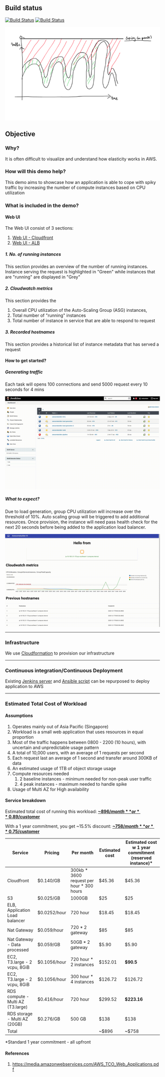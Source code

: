 ## Build status
[![Build Status](http://ec2-3-1-6-16.ap-southeast-1.compute.amazonaws.com/buildStatus/icon?job=awesomebuilder-node&subject=Build)](http://ec2-3-1-6-16.ap-southeast-1.compute.amazonaws.com/job/awesomebuilder-node/)
[![Build Status](http://ec2-3-1-6-16.ap-southeast-1.compute.amazonaws.com/buildStatus/icon?job=awesomebuilder-pipeline&subject=Deployment)](http://ec2-3-1-6-16.ap-southeast-1.compute.amazonaws.com/job/awesomebuilder-pipeline)

![Traffic](./readme/traffic.PNG)

## Objective

### Why?
It is often difficult to visualize and understand how elasticity works in AWS. 

### How will this demo help?
This demo aims to showcase how an application is able to cope with spiky traffic by increasing the number of compute instances based on CPU utilization 

### What is included in the demo?

#### Web UI

The Web UI consist of 3 sections: 
1. [Web UI - Cloudfront](https://d36du6tgphs6li.cloudfront.net/)
2. [Web UI - ALB](http://webse-appli-wvdu5rb0sit7-1557819975.ap-southeast-1.elb.amazonaws.com/)

##### 1. No. of running instances
This section provides an overview of the number of running instances. 
Instance serving the request is highlighted in "Green" while instances that are "running" are displayed in "Grey"

##### 2. Cloudwatch metrics
This section provides the
 
1. Overall CPU utilization of the Auto-Scaling Group (ASG) instances, 
2. Total number of "running" instances
3. Total number of instance in service that are able to respond to request 

##### 3. Recorded hostnames
This section provides a historical list of instance metadata that has served a request 

#### How to get started?

##### Generating traffic

Each task will opens 100 connections and send 5000 request every 10 seconds for 4 mins

![Traffic](./readme/generate-load.gif)

##### What to expect?

Due to load generation, group CPU utilization will increase over the threshold of 10%. Auto scaling group will be triggered to add additional resources. Once provision, the instance will need pass health check for the next 20 seconds before being added to the application load balancer. 


![Load](./readme/scaling-instances.gif)

---

### Infrastructure

We use [Cloudformation](https://github.com/sebastianlzy/awesomebuilder-infra) to provision our infrastructure

---

### Continuous integration/Continuous Deployment

Existing [Jenkins server](http://ec2-3-1-6-16.ap-southeast-1.compute.amazonaws.com/) and [Ansible script](https://github.com/sebastianlzy/awesomebuilder-ansible) can be repurposed to deploy application to AWS 

---

### Estimated Total Cost of Workload


#### Assumptions
1. Operates mainly out of Asia Pacific (Singapore)
2. Workload is a small web application that uses resources in equal proportion
3. 	Most of the traffic happens between 0800 - 2200 (10 hours), with uncertain and unpredictable usage pattern
4. A total of 10,000 users, with an average of 1 requests per second
5. Each request last an average of 1 second and transfer around 300KB of data
6. An estimated usage of 1TB of object storage usage
7. Compute resources needed
	1. 	2 baseline instances - minimum needed for non-peak user traffic
	2. 4 peak instances - maximum needed to handle spike
8. Usage of Multi AZ for High availability

 

#### Service breakdown

Estimated total cost of running this workload: [**~$896/month** or **~$0.89/customer**](https://calculator.s3.amazonaws.com/index.html#r=SIN&key=files/calc-2406359e088c4c192da94e0bdff10ba8f5fa1b95&v=ver20210219w3)

With a 1 year commitment, you get ~15.5% discount: [**~$758/month** or **~$0.75/customer**](https://calculator.s3.amazonaws.com/index.html#r=SIN&key=files/calc-26b1d99319a52b834004e3071810d8fa68d1c699&v=ver20210219w3)

| Service	| Pricing | Per month	| Estimated cost | Estimated cost w 1 year commitment (reserved instance)* |
| --- 		| --- 		| --- 		| --- 	| --- |
| Cloudfront | $0.140/GB | 300kb * 3600 request per hour * 300 hours | $45.36 | $45.36 |
| S3 | $0.025/GB | 1000GB | $25 | $25 |
| ELB, Application Load balancer  | $0.0252/hour | 720 hour | $18.45 | $18.45 |
| Nat Gateway | $0.059/hour | 720 * 2 gateway | $85 | $85 |
| Nat Gateway - Data processed| $0.059/GB | 50GB * 2 gateway | $5.90 | $5.90 |
| EC2, T3.large - 2 vcpu, 8GiB  | $0.1056/hour | 720 hour * 2 instances | $152.01 | **$90.5** |
| EC2, T3.large - 2 vcpu, 8GiB| $0.1056/hour | 300 hour * 4 instances | $126.72| $126.72 |
| RDS compute - Multi AZ (T3.large) | $0.416/hour | 720 hour | $299.52| **$223.16** |
| RDS storage - Multi AZ (20GB) | $0.276/GB | 500 GB | $138 |  $138 |
| Total | | | ~$896 | ~$758 |

*Standard 1 year commitment - all upfront 

#### References
1. https://media.amazonwebservices.com/AWS_TCO_Web_Applications.pdf

